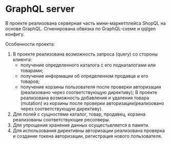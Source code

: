 # GraphQL server

В проекте реализована серверная часть мини-маркетплейса ShopQL на основе GraphQL. Сгненирована обвязка по GraphQL-схеме и qqlgen конфигу.

Особенности проекта:
1. В проекте реализована возможность запроса (query) со стороны клиента:
   - получение определенного каталога с его подкаталогами или товарами;
   - получение информации об определенном продавце и его товаров;
   - получение корзины пользователя после проверки авторизации (реализовано через соответствующую директиву);
  В проекте реализована возможность добавления и удаления товара (mutation) из корзины после проверки авторизации(реализовано через соответствующую директиву).
2. Для полей с сущностями каталог, товар, продавец, корзина реализованы соответствующие ресолверы.
3. Для упрощения хранение данных осущестьвляется в памяти.
4. Для использования директивны авторизации реализована проверка и создание токена авторизации, регистрация нового пользователя.

